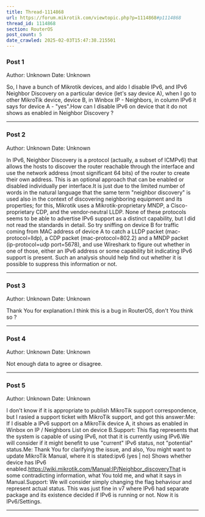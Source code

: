 ```yaml
---
title: Thread-1114868
url: https://forum.mikrotik.com/viewtopic.php?p=1114868#p1114868
thread_id: 1114868
section: RouterOS
post_count: 5
date_crawled: 2025-02-03T15:47:38.215501
---
```


### Post 1
Author: Unknown
Date: Unknown

So, I have a bunch of Mikrotik devices, and aldo I disable IPv6, and IPv6 Neighbor Discovery on a particular device (let's say device A), when I go to other MikroTik device, device B, in Winbox IP - Neighbors, in column IPv6 it says for device A - "yes".How can I disable IPv6 on device that it do not shows as enabled in Neighbor Discovery ?

---
### Post 2
Author: Unknown
Date: Unknown

In IPv6, Neighbor Discovery is a protocol (actually, a subset of ICMPv6) that allows the hosts to discover the router reachable through the interface and use the network address (most significant 64 bits) of the router to create their own address. This is an optional approach that can be enabled or disabled individually per interface.It is just due to the limited number of words in the natural language that the same term "neighbor discovery" is used also in the context of discovering neighboring equipment and its properties; for this, Mikrotik uses a Mikrotik-proprietary MNDP, a Cisco-proprietary CDP, and the vendor-neutral LLDP. None of these protocols seems to be able to advertise IPv6 support as a distinct capability, but I did not read the standards in detail. So try sniffing on device B for traffic coming from MAC address of device A to catch a LLDP packet (mac-protocol=lldp), a CDP packet (mac-protocol=802.2) and a MNDP packet (ip-protocol=udp port=5678), and use Wireshark to figure out whether in one of those, either an IPv6 address or some capability bit indicating IPv6 support is present. Such an analysis should help find out whether it is possible to suppress this information or not.

---
### Post 3
Author: Unknown
Date: Unknown

Thank You for explanation.I think this is a bug in RouterOS, don't You think so ?

---
### Post 4
Author: Unknown
Date: Unknown

Not enough data to agree or disagree.

---
### Post 5
Author: Unknown
Date: Unknown

I don't know if it is appropriate to publish MikroTik support correspondence, but I rasied a support ticket with MikroTik support, and got this answer:Me: If I disable a IPv6 support on a MikroTik device A, it shows as enabled in Winbox on IP / Neighbors List on device B.Support: This flag represents that the system is capable of using IPv6, not that it is currently using IPv6.We will consider if it might benefit to use "current" IPv6 status, not "potential" status.Me: Thank You for clarifying the issue, and also, You might want to update MikroTik Manual, where it is stated:ipv6 (yes | no) Shows whether device has IPv6 enabled.https://wiki.mikrotik.com/Manual:IP/Neighbor_discoveryThat is some contradicting information, what You told me, and what it says in Manual.Support: We will consider simply changing the flag behaviour and represent actual status. This was just fine in v7 where IPv6 had separate package and its existence decided if IPv6 is running or not. Now it is IPv6/Settings.

---
